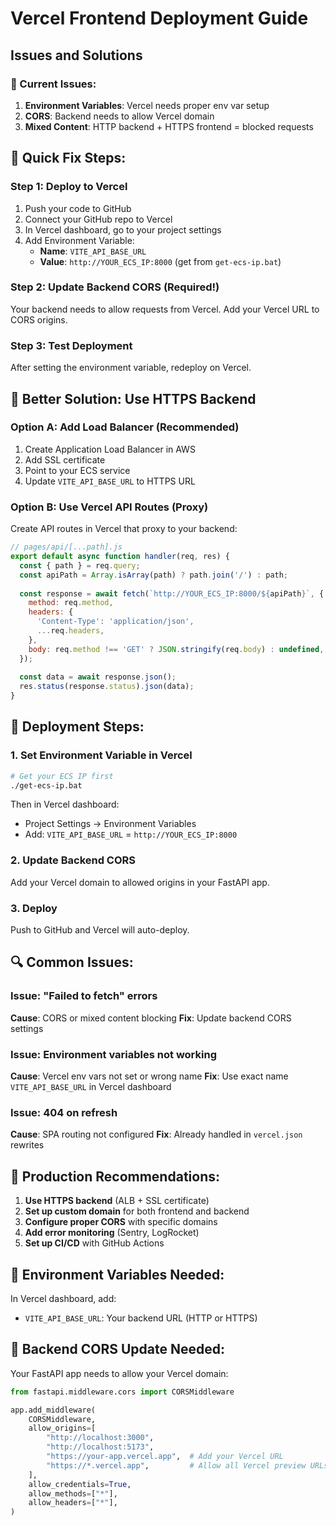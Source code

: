 # Vercel Frontend Deployment Guide

## Issues and Solutions

### 🚨 Current Issues:
1. **Environment Variables**: Vercel needs proper env var setup
2. **CORS**: Backend needs to allow Vercel domain
3. **Mixed Content**: HTTP backend + HTTPS frontend = blocked requests

## 🔧 Quick Fix Steps:

### Step 1: Deploy to Vercel
1. Push your code to GitHub
2. Connect your GitHub repo to Vercel
3. In Vercel dashboard, go to your project settings
4. Add Environment Variable:
   - **Name**: `VITE_API_BASE_URL`
   - **Value**: `http://YOUR_ECS_IP:8000` (get from `get-ecs-ip.bat`)

### Step 2: Update Backend CORS (Required!)
Your backend needs to allow requests from Vercel. Add your Vercel URL to CORS origins.

### Step 3: Test Deployment
After setting the environment variable, redeploy on Vercel.

## 🎯 Better Solution: Use HTTPS Backend

### Option A: Add Load Balancer (Recommended)
1. Create Application Load Balancer in AWS
2. Add SSL certificate
3. Point to your ECS service
4. Update `VITE_API_BASE_URL` to HTTPS URL

### Option B: Use Vercel API Routes (Proxy)
Create API routes in Vercel that proxy to your backend:

```javascript
// pages/api/[...path].js
export default async function handler(req, res) {
  const { path } = req.query;
  const apiPath = Array.isArray(path) ? path.join('/') : path;
  
  const response = await fetch(`http://YOUR_ECS_IP:8000/${apiPath}`, {
    method: req.method,
    headers: {
      'Content-Type': 'application/json',
      ...req.headers,
    },
    body: req.method !== 'GET' ? JSON.stringify(req.body) : undefined,
  });
  
  const data = await response.json();
  res.status(response.status).json(data);
}
```

## 🚀 Deployment Steps:

### 1. Set Environment Variable in Vercel
```bash
# Get your ECS IP first
./get-ecs-ip.bat
```

Then in Vercel dashboard:
- Project Settings → Environment Variables
- Add: `VITE_API_BASE_URL` = `http://YOUR_ECS_IP:8000`

### 2. Update Backend CORS
Add your Vercel domain to allowed origins in your FastAPI app.

### 3. Deploy
Push to GitHub and Vercel will auto-deploy.

## 🔍 Common Issues:

### Issue: "Failed to fetch" errors
**Cause**: CORS or mixed content blocking
**Fix**: Update backend CORS settings

### Issue: Environment variables not working
**Cause**: Vercel env vars not set or wrong name
**Fix**: Use exact name `VITE_API_BASE_URL` in Vercel dashboard

### Issue: 404 on refresh
**Cause**: SPA routing not configured
**Fix**: Already handled in `vercel.json` rewrites

## 🎯 Production Recommendations:

1. **Use HTTPS backend** (ALB + SSL certificate)
2. **Set up custom domain** for both frontend and backend
3. **Configure proper CORS** with specific domains
4. **Add error monitoring** (Sentry, LogRocket)
5. **Set up CI/CD** with GitHub Actions

## 📝 Environment Variables Needed:

In Vercel dashboard, add:
- `VITE_API_BASE_URL`: Your backend URL (HTTP or HTTPS)

## 🔧 Backend CORS Update Needed:

Your FastAPI app needs to allow your Vercel domain:

```python
from fastapi.middleware.cors import CORSMiddleware

app.add_middleware(
    CORSMiddleware,
    allow_origins=[
        "http://localhost:3000",
        "http://localhost:5173",
        "https://your-app.vercel.app",  # Add your Vercel URL
        "https://*.vercel.app",         # Allow all Vercel preview URLs
    ],
    allow_credentials=True,
    allow_methods=["*"],
    allow_headers=["*"],
)
```